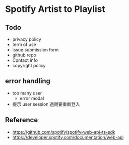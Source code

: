 # Spotify Artist to Playlist

## Todo
- privacy policy
- term of use
- issue submission form
- github repo
- Contact info
- copyright policy

## error handling
- too many user
  - error modal
- 提示 user session 過期要重新登入

## Reference
- https://github.com/spotify/spotify-web-api-ts-sdk
- https://developer.spotify.com/documentation/web-api